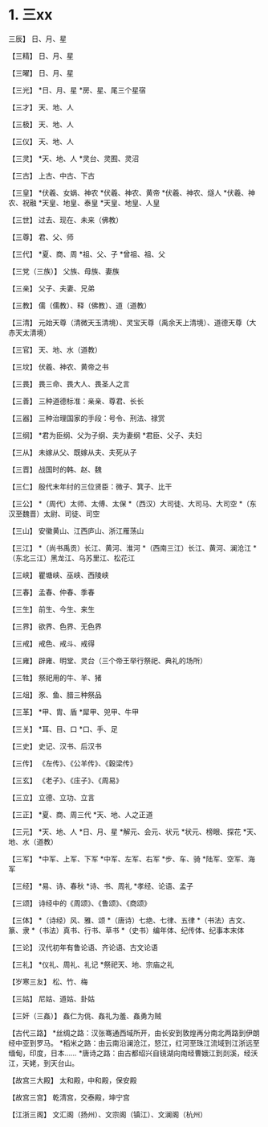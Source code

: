 # 1. 三xx

三辰】
日、月、星

【三精】
日、月、星

【三曜】
日、月、星

【三光】
*日、月、星
*房、星、尾三个星宿

【三才】
天、地、人

【三极】
天、地、人

【三仪】
天、地、人

【三灵】
*天、地、人
*灵台、灵囿、灵沼

【三古】
上古、中古、下古

【三皇】
*伏羲、女娲、神农 
*伏羲、神农、黄帝
*伏羲、神农、燧人
*伏羲、神农、祝融
*天皇、地皇、泰皇
*天皇、地皇、人皇

【三世】
过去、现在、未来（佛教）

【三尊】
君、父、师

【三代】
*夏、商、周
*祖、父、子
*曾祖、祖、父

【三党（三族）】
父族、母族、妻族

【三亲】
父子、夫妻、兄弟

【三教】
儒（儒教）、释（佛教）、道（道教） 

【三清】
元始天尊（清微天玉清境）、灵宝天尊（禹余天上清境）、道德天尊（大赤天太清境）

【三官】
天、地、水（道教）

【三坟】
伏羲、神农、黄帝之书

【三畏】
畏三命、畏大人、畏圣人之言

【三善】
三种道德标准：亲亲、尊君、长长

【三器】
三种治理国家的手段：号令、刑法、禄赏

【三纲】
*君为臣纲、父为子纲、夫为妻纲
*君臣、父子、夫妇

【三从】
未嫁从父、既嫁从夫、夫死从子

【三晋】
战国时的韩、赵、魏

【三仁】
殷代末年纣的三位贤臣：微子、箕子、比干

【三公】
*（周代）太师、太傅、太保
*（西汉）大司徒、大司马、大司空
*（东汉至魏晋）太尉、司徒、司空

【三山】
安徽黄山、江西庐山、浙江雁荡山 

【三江】
*（尚书禹贡）长江、黄河、淮河
*（西南三江）长江、黄河、澜沧江 
*（东北三江）黑龙江、乌苏里江、松花江

【三峡】
瞿塘峡、巫峡、西陵峡

【三春】
孟春、仲春、季春

【三生】
前生、今生、来生

【三界】
欲界、色界、无色界

【三戒】
戒色、戒斗、戒得

【三雍】
辟雍、明堂、灵台（三个帝王举行祭祀、典礼的场所）

【三牲】
祭祀用的牛、羊、猪

【三俎】
豕、鱼、腊三种祭品

【三革】
*甲、胄、盾
*犀甲、兕甲、牛甲

【三关】
*耳、目、口
*口、手、足

【三史】
史记、汉书、后汉书

【三传】
《左传》、《公羊传》、《穀梁传》

【三玄】
《老子》、《庄子》、《周易》

【三立】
立德、立功、立言

【三正】
*夏、商、周三代
*天、地、人之正道

【三元】
*天、地、人
*日、月、星
*解元、会元、状元
*状元、榜眼、探花
*天、地、水（道教）

【三军】
*中军、上军、下军
*中军、左军、右军
*步、车、骑
*陆军、空军、海军

【三经】
*易、诗、春秋
*诗、书、周礼
*孝经、论语、孟子

【三颂】
诗经中的《周颂》、《鲁颂》、《商颂》

【三体】
*（诗经）风、雅、颂
*（唐诗）七绝、七律、五律
*（书法）古文、篆、隶
*（书法）真书、行书、草书
*（史书）编年体、纪传体、纪事本末体

【三论】
汉代初年有鲁论语、齐论语、古文论语

【三礼】
*仪礼、周礼、礼记
*祭祀天、地、宗庙之礼

【岁寒三友】
松、竹、梅

【三姑】
尼姑、道姑、卦姑 

【三奸（三姦）】
姦仁为佻、姦礼为羞、姦勇为贼

【古代三路】
*丝绸之路：汉张骞通西域所开，由长安到敦煌再分南北两路到伊朗经中亚到罗马。
*稻米之路：由云南沿澜沧江，怒江，红河至珠江流域到江浙远至缅甸，印度，日本……
*唐诗之路：由古都绍兴自镜湖向南经曹娥江到剡溪，经沃江，天姥，到天台山。

【故宫三大殿】
太和殿，中和殿，保安殿

【故宫三宫】
乾清宫，交泰殿，坤宁宫

【江浙三阁】
文汇阁（扬州）、文宗阁（镇江）、文澜阁（杭州）